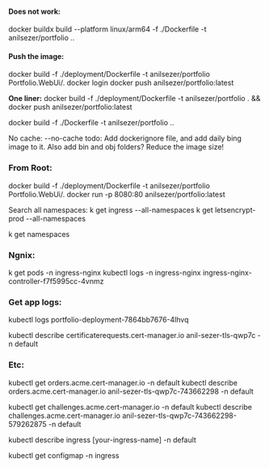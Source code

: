 ﻿#### Does not work:
docker buildx build --platform linux/arm64 -f ./Dockerfile -t anilsezer/portfolio ..



#### Push the image:
docker build -f ./deployment/Dockerfile -t anilsezer/portfolio Portfolio.WebUi/.
docker login
docker push anilsezer/portfolio:latest

**One liner:**
docker build -f ./deployment/Dockerfile -t anilsezer/portfolio . && docker push anilsezer/portfolio:latest

docker build -f ./Dockerfile -t anilsezer/portfolio ..

No cache: --no-cache
todo: Add dockerignore file, and add daily bing image to it. Also add bin and obj folders? Reduce the image size!


### From Root:
docker build -f ./deployment/Dockerfile -t anilsezer/portfolio Portfolio.WebUi/.
docker run -p 8080:80 anilsezer/portfolio:latest


Search all namespaces: 
k get ingress --all-namespaces
k get letsencrypt-prod --all-namespaces

k get namespaces


### Ngnix:
k get pods -n ingress-nginx
kubectl logs -n ingress-nginx ingress-nginx-controller-f7f5995cc-4vnmz

### Get app logs:
kubectl logs portfolio-deployment-7864bb7676-4lhvq

kubectl describe certificaterequests.cert-manager.io anil-sezer-tls-qwp7c -n default


### Etc:
kubectl get orders.acme.cert-manager.io -n default
kubectl describe orders.acme.cert-manager.io anil-sezer-tls-qwp7c-743662298 -n default

kubectl get challenges.acme.cert-manager.io -n default
kubectl describe challenges.acme.cert-manager.io anil-sezer-tls-qwp7c-743662298-579262875 -n default

kubectl describe ingress [your-ingress-name] -n default

kubectl get configmap -n ingress